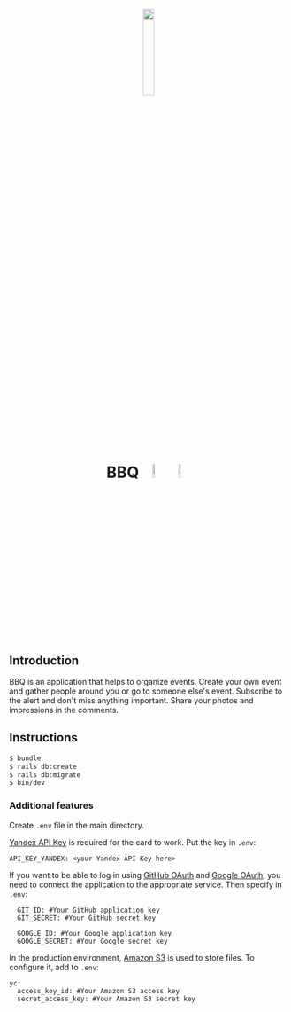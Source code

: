 <p align="center">
  <img src="https://i.imgur.com/qBi3j4o.png" style="image-rendering: pixelated;" "alt="logo" width="20%"/>
</p>
<h1 align="center">
  BBQ
  <img src="https://img.shields.io/badge/Ruby-3.1.2-brightgreen" style="image-rendering: pixelated;" "alt="logo" width="8%"/>
  <img src="https://img.shields.io/badge/Rails-7.0.4-blue" style="image-rendering: pixelated;" "alt="logo" width="8%"/>
</h1>

## Introduction

BBQ is an application that helps to organize events. Create your own event and gather people around you or go to someone else's event. Subscribe to the alert and don't miss anything important. Share your photos and impressions in the comments.

## Instructions

```bash
$ bundle
$ rails db:create
$ rails db:migrate
$ bin/dev
```

### Additional features

Create `.env` file in the main directory.

[Yandex API Key](https://yandex.ru/dev/maps/?p=realty) is required for the card to work. Put the key in `.env`:

```
API_KEY_YANDEX: <your Yandex API Key here>
```

If you want to be able to log in using [GitHub OAuth](https://docs.github.com/en/developers/apps/building-oauth-apps/authorizing-oauth-apps) and [Google OAuth](https://developers.google.com/identity/protocols/oauth2?hl=ru), you need to connect the application to the appropriate service. Then specify in `.env`:

```
  GIT_ID: #Your GitHub application key
  GIT_SECRET: #Your GitHub secret key
  
  GOOGLE_ID: #Your Google application key
  GOOGLE_SECRET: #Your Google secret key
```

In the production environment, [Amazon S3](https://aws.amazon.com/ru/s3/) is used to store files. To configure it, add to `.env`:

```
yc:
  access_key_id: #Your Amazon S3 access key
  secret_access_key: #Your Amazon S3 secret key
```

